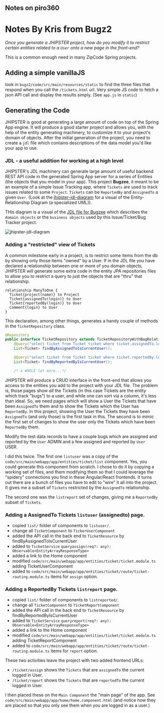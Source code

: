 ## Notes on piro360

# Notes By Kris from Bugz2

_Once you generate a JHIPSTER project, how do you modify it to restrict certain entities related to a `User` onto a new page in the front-end?_

This is a common enough need in many ZipCode Spring projects.

## Adding a simple vanillaJS

look in `bugz2/code/src/main/resources/static` to find the three files that respond when you call the
`/tickets.html` url.
Very simple JS code to fetch a json API call and display the results simply. (See `app.js` in `static`)

## Generating the Code

JHIPSTER is good at generating a large amount of code on top of the Spring App engine.
It will produce a good starter project and allows you, with the help of the entity generating machinery, to customize it to your project's domain of objects.
After the initial generation of the project, you need to create a `jdl` file which contains descriptions of the data model you'd like your app to use.

### JDL - a useful addition for working at a high level

JHIPSTER's JDL machinery can generate large amount of useful backend REST API code in the generated Spring App server for a series of Entities (the objects that you model in your app).
This project **Bugzee**, it meant to be an example of a simple Issue Tracking app, where `Tickets` are used to track issues related to some `Project`.
`Tickets` can be `ReportedBy` and `AssignedTo` a given `User`.
(Look at the [jhipster-jdl-diagram](./jhipster-jdl-diagram.png) for a visual of the Entity-Relationship Diagram (a specialized UML)).

THis diagram is a visual of the [JDL file for Bugzee](./bugzee.jdl) which describes the `domain objects` or the `business objects` used by this Issue/Ticket/Bug Tracker project.

![jhipster-jdl-diagram](./jhipster-jdl-diagram.png)

### Adding a "restricted" view of Tickets

A common milestone early in a project, is to restrict some items from the db by showing only those items "owned" by a User.
If in the JDL file you have declared a relationship between one or more of you domain objects, JHIPSTER will generate some extra code in the entity JPA repositories files to allow you to restrict a query to just the objects that are "thru" that relationship.

```jdl
relationship ManyToOne {
  Ticket{project(name)} to Project
  Ticket{assignedTo(login)} to User
  Ticket{reportedBy(login)} to User
  Comment{login} to User
}
```

This declaration, among other things, generates a handy couple of methods in the `TicketRepository` class.

```java
@Repository
public interface TicketRepository extends TicketRepositoryWithBagRelationships, JpaRepository<Ticket, Long> {
    @Query("select ticket from Ticket ticket where ticket.assignedTo.login = ?#{principal.username}")
    List<Ticket> findByAssignedToIsCurrentUser();

    @Query("select ticket from Ticket ticket where ticket.reportedBy.login = ?#{principal.username}")
    List<Ticket> findByReportedByIsCurrentUser();

    /* a WHOLE lot more...*/
```

JHIPSTER will produce a CRUD interface in the front-end that allows you access to the entities you add to the project with your JDL file.
The problem is, those pages show _all_ the Tickets (in this case Tickets are the entity which track "bugs") to a user, and while one can sort via a column, it's less than ideal.
So, we need pages which will show a User the Tickets that have been `AssignedTo` them and to show the Tickets which the User has `ReportedBy`.
In this project, showing the User the Tickets they have been `AssignedTo` (and only those) is the first task in this.
The second is to mimic the first set of changes to show the user only the Tickets which have been `ReportedBy` them.

Modify the test data records to have a couple bugs which are assigned and reported by the `User` ADMIN and a few assigned and reported by `User` USER.

I did this twice.
The first one `listuser` was a copy of the `code/src/main/webapp/app/entities/ticket/list` component.
Yes, you could generate this component from scratch.
I chose to do it by copying a working set of files, and them modifying them so that I could leverage the "spidery" connections you find in these Angular/React frontends.
It turns out there are a bunch of files you have to edit to "wire" it all into the project.
It gives me a subset of `Tickets` restricted by the `AssignedTo` relationship.

The second one was the `listreport` set of changes, giving me a `ReportedBy` subset of `Tickets`.

### Adding a AssignedTo Tickets `listuser` (assignedto) page.

- copied `list/` folder of components to `listuser/`.
- change all `TicketComponent` to `TickerUserComponent`
- added the API call in the back end to `TicketResource` by findByAssignedToIsCurrentUser
- added to `TicketService` `queryassign(req?: any): Observable<EntityArrayResponseType>`
- added a link to the Home component
- modified `code/src/main/webapp/app/entities/ticket/ticket.module.ts` adding TicketUserComponent
- added to `code/src/main/webapp/app/entities/ticket/route/ticket-routing.module.ts` items for `assign` option.

### Adding a ReportedBy Tickets `listreport` page.

- copied `list/` folder of components to `listreported/`.
- change all `TicketComponent` to `TicketReportComponent`
- added the API call in the back end to `TicketResource` by findByReportedByIsCurrentUser
- added to `TicketService` `queryreport(req?: any): Observable<EntityArrayResponseType>`
- added a link to the Home component
- modified `code/src/main/webapp/app/entities/ticket/ticket.module.ts` adding TicketReportComponent
- added to `code/src/main/webapp/app/entities/ticket/route/ticket-routing.module.ts` items for `report` option.

These two activities leave the project with two added frontend URLs:

- `/ticket/assign` shows the `Tickets` that are `assignedTo` the current logged in User.
- `/ticket/report` shows the `Tickets` that are `reportedTo` the current logged in User.

I then placed these on the `Main Component` the "main page" of the app. See `code/src/main/webapp/app/home/home.component.html` (and notice how they are placed so that you only see them when you are logged in as a user.)
